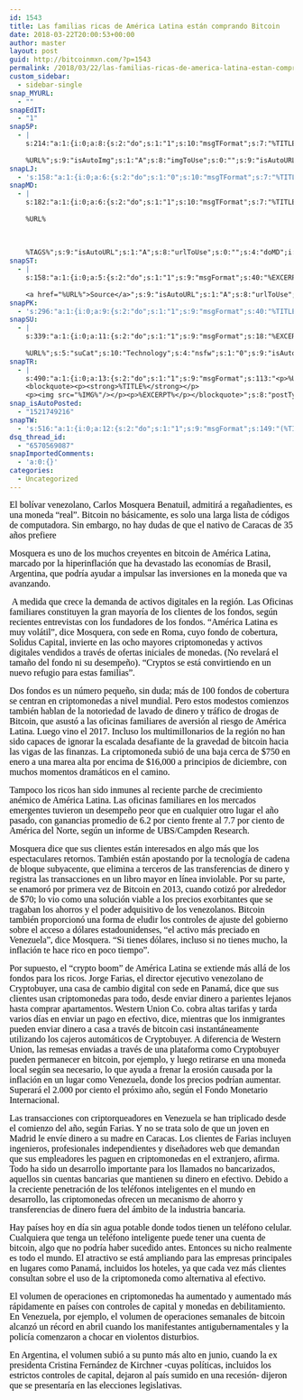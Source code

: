 ```yaml
---
id: 1543
title: Las familias ricas de América Latina están comprando Bitcoin
date: 2018-03-22T20:00:53+00:00
author: master
layout: post
guid: http://bitcoinmxn.com/?p=1543
permalink: /2018/03/22/las-familias-ricas-de-america-latina-estan-comprando-bitcoin/
custom_sidebar:
  - sidebar-single
snap_MYURL:
  - ""
snapEdIT:
  - "1"
snap5P:
  - |
    s:214:"a:1:{i:0;a:8:{s:2:"do";s:1:"1";s:10:"msgTFormat";s:7:"%TITLE%";s:9:"msgFormat";s:18:"%EXCERPT%
    
    %URL%";s:9:"isAutoImg";s:1:"A";s:8:"imgToUse";s:0:"";s:9:"isAutoURL";s:1:"A";s:8:"urlToUse";s:0:"";s:4:"do5P";i:0;}}";
snapLJ:
  - 's:158:"a:1:{i:0;a:6:{s:2:"do";s:1:"0";s:10:"msgTFormat";s:7:"%TITLE%";s:9:"msgFormat";s:9:"%EXCERPT%";s:9:"isAutoURL";s:1:"A";s:8:"urlToUse";s:0:"";s:4:"doLJ";i:0;}}";'
snapMD:
  - |
    s:182:"a:1:{i:0;a:6:{s:2:"do";s:1:"1";s:10:"msgTFormat";s:7:"%TITLE%";s:9:"msgFormat";s:32:"%EXCERPT%
    
    %URL%
    
    
    
    %TAGS%";s:9:"isAutoURL";s:1:"A";s:8:"urlToUse";s:0:"";s:4:"doMD";i:0;}}";
snapST:
  - |
    s:158:"a:1:{i:0;a:5:{s:2:"do";s:1:"1";s:9:"msgFormat";s:40:"%EXCERPT%
    
    <a href="%URL%">Source</a>";s:9:"isAutoURL";s:1:"A";s:8:"urlToUse";s:0:"";s:4:"doST";i:0;}}";
snapPK:
  - 's:296:"a:1:{i:0;a:9:{s:2:"do";s:1:"1";s:9:"msgFormat";s:40:"%TITLE% - %URL% #bitcoin #mexico #crypto";s:9:"isAutoURL";s:1:"A";s:8:"urlToUse";s:0:"";s:4:"doPK";i:0;s:8:"isPosted";s:1:"1";s:4:"pgID";i:1371925996;s:7:"postURL";s:30:"https://www.plurk.com/p/mot4vg";s:5:"pDate";s:19:"2018-03-22 20:06:36";}}";'
snapSU:
  - |
    s:339:"a:1:{i:0;a:11:{s:2:"do";s:1:"1";s:9:"msgFormat";s:18:"%EXCERPT%
    
    %URL%";s:5:"suCat";s:10:"Technology";s:4:"nsfw";s:1:"0";s:9:"isAutoURL";s:1:"A";s:8:"urlToUse";s:0:"";s:4:"doSU";i:0;s:8:"isPosted";s:1:"1";s:4:"pgID";s:6:"9febaT";s:7:"postURL";s:45:"http://www.stumbleupon.com/su/9febaT/comments";s:5:"pDate";s:19:"2018-03-22 20:06:53";}}";
snapTR:
  - |
    s:490:"a:1:{i:0;a:13:{s:2:"do";s:1:"1";s:9:"msgFormat";s:113:"<p>%URL%</p>
    <blockquote><p><strong>%TITLE%</strong></p>
    <p><img src="%IMG%"/></p><p>%EXCERPT%</p></blockquote>";s:8:"postType";s:1:"T";s:10:"msgTFormat";s:7:"%TITLE%";s:9:"isAutoImg";s:1:"A";s:8:"imgToUse";s:0:"";s:9:"isAutoURL";s:1:"A";s:8:"urlToUse";s:0:"";s:4:"doTR";i:0;s:8:"isPosted";s:1:"1";s:4:"pgID";i:172145192008;s:7:"postURL";s:46:"http://bitcoinmxn.tumblr.com/post/172145192008";s:5:"pDate";s:19:"2018-03-22 20:06:56";}}";
snap_isAutoPosted:
  - "1521749216"
snapTW:
  - 's:516:"a:1:{i:0;a:12:{s:2:"do";s:1:"1";s:9:"msgFormat";s:149:"(%TITLE%) - %URL% #bitcoin #criptomonedas #criptomoneda #blockchain #bitcoinMexico #bitcoinpanama #bitcoinvenezuela #ethereum #mexico #cryptocurrency";s:8:"attchImg";s:1:"1";s:9:"isAutoImg";s:1:"A";s:8:"imgToUse";s:0:"";s:9:"isAutoURL";s:1:"A";s:8:"urlToUse";s:0:"";s:4:"doTW";i:0;s:8:"isPosted";s:1:"1";s:4:"pgID";s:18:"976913143422226432";s:7:"postURL";s:57:"https://twitter.com/mxn_bitcoin/status/976913143422226432";s:5:"pDate";s:19:"2018-03-22 20:06:58";}}";'
dsq_thread_id:
  - "6570569087"
snapImportedComments:
  - 'a:0:{}'
categories:
  - Uncategorized
---
```

<span style="color: #000000;"><span style="font-family: 'Liberation Serif', serif;"><span style="font-size: medium;">El bolívar venezolano, Carlos Mosquera Benatuil, admitirá a regañadientes, es una moneda &#8220;real&#8221;. Bitcoin no básicamente, es solo una larga lista de códigos de computadora. Sin embargo, no hay dudas de que el nativo de Caracas de 35 años prefiere</span></span></span>

<span style="color: #000000;"><span style="font-family: 'Liberation Serif', serif;"><span style="font-size: medium;">Mosquera es uno de los muchos creyentes en bitcoin de América Latina, marcado por la hiperinflación que ha devastado las economías de Brasil, Argentina, que podría ayudar a impulsar las inversiones en la moneda que va avanzando.</span></span></span>

<span style="color: #000000;"> <span style="font-family: 'Liberation Serif', serif;"><span style="font-size: medium;">A medida que crece la demanda de activos digitales en la región. Las Oficinas familiares constituyen la gran mayoría de los clientes de los fondos, según recientes entrevistas con los fundadores de los fondos. &#8220;América Latina es muy volátil&#8221;, dice Mosquera, con sede en Roma, cuyo fondo de cobertura, Solidus Capital, invierte en las ocho mayores criptomonedas y activos digitales vendidos a través de ofertas iniciales de monedas. (No revelará el tamaño del fondo ni su desempeño). &#8220;Cryptos se está convirtiendo en un nuevo refugio para estas familias&#8221;.</span></span></span>

<span style="color: #000000;"><span style="font-family: 'Liberation Serif', serif;"><span style="font-size: medium;">Dos fondos es un número pequeño, sin duda; más de 100 fondos de cobertura se centran en criptomonedas a nivel mundial. Pero estos modestos comienzos también hablan de la notoriedad de lavado de dinero y tráfico de drogas de Bitcoin, que asustó a las oficinas familiares de aversión al riesgo de América Latina. Luego vino el 2017. Incluso los multimillonarios de la región no han sido capaces de ignorar la escalada desafiante de la gravedad de bitcoin hacia las vigas de las finanzas. La criptomoneda subió de una baja cerca de $750 en enero a una marea alta por encima de $16,000 a principios de diciembre, con muchos momentos dramáticos en el camino. </span></span></span>

<span style="color: #000000;"><span style="font-family: 'Liberation Serif', serif;"><span style="font-size: medium;">Tampoco los ricos han sido inmunes al reciente parche de crecimiento anémico de América Latina. Las oficinas familiares en los mercados emergentes tuvieron un desempeño peor que en cualquier otro lugar el año pasado, con ganancias promedio de 6.2 por ciento frente al 7.7 por ciento de América del Norte, según un informe de UBS/Campden Research.</span></span></span>

<span style="color: #000000;"><span style="font-family: 'Liberation Serif', serif;"><span style="font-size: medium;">Mosquera dice que sus clientes están interesados ​​en algo más que los espectaculares retornos. También están apostando por la tecnología de cadena de bloque subyacente, que elimina a terceros de las transferencias de dinero y registra las transacciones en un libro mayor en línea inviolable. Por su parte, se enamoró por primera vez de Bitcoin en 2013, cuando cotizó por alrededor de $70; lo vio como una solución viable a los precios exorbitantes que se tragaban los ahorros y el poder adquisitivo de los venezolanos. Bitcoin también proporcionó una forma de eludir los controles de ajuste del gobierno sobre el acceso a dólares estadounidenses, &#8220;el activo más preciado en Venezuela&#8221;, dice Mosquera. &#8220;Si tienes dólares, incluso si no tienes mucho, la inflación te hace rico en poco tiempo&#8221;.</span></span></span>

<span style="color: #000000;"><span style="font-family: 'Liberation Serif', serif;"><span style="font-size: medium;">Por supuesto, el &#8220;crypto boom&#8221; de América Latina se extiende más allá de los fondos para los ricos. Jorge Farias, el director ejecutivo venezolano de Cryptobuyer, una casa de cambio digital con sede en Panamá, dice que sus clientes usan criptomonedas para todo, desde enviar dinero a parientes lejanos hasta comprar apartamentos. Western Union Co. cobra altas tarifas y tarda varios días en enviar un pago en efectivo, dice, mientras que los inmigrantes pueden enviar dinero a casa a través de bitcoin casi instantáneamente utilizando los cajeros automáticos de Cryptobuyer. A diferencia de Western Union, las remesas enviadas a través de una plataforma como Cryptobuyer pueden permanecer en bitcoin, por ejemplo, y luego retirarse en una moneda local según sea necesario, lo que ayuda a frenar la erosión causada por la inflación en un lugar como Venezuela, donde los precios podrían aumentar. Superará el 2.000 por ciento el próximo año, según el Fondo Monetario Internacional.</span></span></span>

<span style="color: #000000;"><span style="font-family: 'Liberation Serif', serif;"><span style="font-size: medium;">Las transacciones con criptorqueadores en Venezuela se han triplicado desde el comienzo del año, según Farias. Y no se trata solo de que un joven en Madrid le envíe dinero a su madre en Caracas. Los clientes de Farias incluyen ingenieros, profesionales independientes y diseñadores web que demandan que sus empleadores les paguen en criptomonedas en el extranjero, afirma. Todo ha sido un desarrollo importante para los llamados no bancarizados, aquellos sin cuentas bancarias que mantienen su dinero en efectivo. Debido a la creciente penetración de los teléfonos inteligentes en el mundo en desarrollo, las criptomonedas ofrecen un mecanismo de ahorro y transferencias de dinero fuera del ámbito de la industria bancaria.</span></span></span>

<span style="color: #000000;"><span style="font-family: 'Liberation Serif', serif;"><span style="font-size: medium;">Hay países hoy en día sin agua potable donde todos tienen un teléfono celular. Cualquiera que tenga un teléfono inteligente puede tener una cuenta de bitcoin, algo que no podría haber sucedido antes. Entonces su nicho realmente es todo el mundo. El atractivo se está ampliando para las empresas principales en lugares como Panamá, incluidos los hoteles, ya que cada vez más clientes consultan sobre el uso de la criptomoneda como alternativa al efectivo.</span></span></span>

<span style="color: #000000;"><span style="font-family: 'Liberation Serif', serif;"><span style="font-size: medium;">El volumen de operaciones en criptomonedas ha aumentado y aumentado más rápidamente en países con controles de capital y monedas en debilitamiento. En Venezuela, por ejemplo, el volumen de operaciones semanales de bitcoin alcanzó un récord en abril cuando los manifestantes antigubernamentales y la policía comenzaron a chocar en violentos disturbios.</span></span></span>

<span style="color: #000000;"><span style="font-family: 'Liberation Serif', serif;"><span style="font-size: medium;">En Argentina, el volumen subió a su punto más alto en junio, cuando la ex presidenta Cristina Fernández de Kirchner -cuyas políticas, incluidos los estrictos controles de capital, dejaron al país sumido en una recesión- dijeron que se presentaría en las elecciones legislativas.</span></span></span>

<p class="western" lang="es-VE">